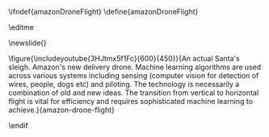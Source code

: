 \ifndef{amazonDroneFlight}
\define{amazonDroneFlight}

\editme

\newslide{}

\figure{\includeyoutube{3HJtmx5f1Fc}{600}{450}}{An actual Santa's sleigh. Amazon's new delivery drone. Machine learning algorithms are used across various systems including sensing (computer vision for detection of wires, people, dogs etc) and piloting. The technology is necessarily a combination of old and new ideas. The transition from vertical to horizontal flight is vital for efficiency and requires sophisticated machine learning to achieve.}{amazon-drone-flight}

\endif
